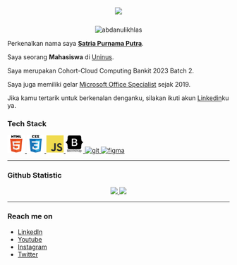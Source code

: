 <h1 align="center">
  <a href="https://git.io/typing-svg">
    <img src="https://readme-typing-svg.herokuapp.com/?lines=Hello,+There!+👋;.This+is+Satria+Purnama...;Nice+to+meet+you!&center=true&size=30">
  </a>
</h1>

<p align="center"> <img src="https://komarev.com/ghpvc/?username=satriapurnama0311&label=Profile%20views&color=0e75b6&style=flat" alt="abdanulikhlas" /> </p>

Perkenalkan nama saya [**Satria Purnama Putra**](https://www.instagram.com/satria.prnama/).

Saya seorang **Mahasiswa** di [Uninus](https://uninus.ac.id/).

Saya merupakan Cohort-Cloud Computing Bankit 2023 Batch 2.

Saya juga memiliki gelar [Microsoft Office Specialist](http://www.certiport.com/Portal/Pages/ViewTranscript.aspx?uid=jNfDXCS+AsLes4+VEMYooA==&vid=9TDqG2bkI+aWIt3Ej2YUAw==&aid=DHZSQUQRA8EafJuRnozcOA==&defaultlang=ENU) sejak 2019.

Jika kamu tertarik untuk berkenalan denganku, silakan ikuti akun [Linkedin](https://www.linkedin.com/in/satriapurnama11/)ku ya.
### Tech Stack
<p align="left"> 
<a href="https://www.w3.org/html/" target="_blank" rel="noreferrer"> <img src="https://raw.githubusercontent.com/devicons/devicon/master/icons/html5/html5-original-wordmark.svg" alt="html5" width="40" height="40"/> </a> 
<a href="https://www.w3schools.com/css/" target="_blank" rel="noreferrer"> <img src="https://raw.githubusercontent.com/devicons/devicon/master/icons/css3/css3-original-wordmark.svg" alt="css3" width="40" height="40"/> </a> 
<a href="https://developer.mozilla.org/en-US/docs/Web/JavaScript" target="_blank" rel="noreferrer"> <img src="https://raw.githubusercontent.com/devicons/devicon/master/icons/javascript/javascript-original.svg" alt="javascript" width="40" height="40"/> </a> 
<a href="https://getbootstrap.com" target="_blank" rel="noreferrer"> <img src="https://raw.githubusercontent.com/devicons/devicon/master/icons/bootstrap/bootstrap-plain-wordmark.svg" alt="bootstrap" width="40" height="40"/> </a>
<!--<a href="https://www.php.net" target="_blank" rel="noreferrer"> <img src="https://raw.githubusercontent.com/devicons/devicon/master/icons/php/php-original.svg" alt="php" width="40" height="40"/> </a> 
<a href="https://www.mysql.com/" target="_blank" rel="noreferrer"> <img src="https://raw.githubusercontent.com/devicons/devicon/master/icons/mysql/mysql-original-wordmark.svg" alt="mysql" width="40" height="40"/> </a> -->
<a href="https://git-scm.com/" target="_blank" rel="noreferrer"> <img src="https://www.vectorlogo.zone/logos/git-scm/git-scm-icon.svg" alt="git" width="40" height="40"/> </a> 
<a href="https://www.figma.com/" target="_blank" rel="noreferrer"> <img src="https://www.vectorlogo.zone/logos/figma/figma-icon.svg" alt="figma" width="40" height="40"/> </a> 
<!--<a href="https://www.python.org" target="_blank" rel="noreferrer"> <img src="https://raw.githubusercontent.com/devicons/devicon/master/icons/python/python-original.svg" alt="python" width="40" height="40"/> </a>--> </p>
  
<hr />

### Github Statistic
<p align="center">
<a href="https://github.com/satriapurnama0311">
  <img height="150em" src="https://github-readme-stats-eight-theta.vercel.app/api?username=satriapurnama0311&show_icons=true&theme=algolia&include_all_commits=true&count_private=true"/>
  <img height="150em" src="https://github-readme-stats-eight-theta.vercel.app/api/top-langs/?username=satriapurnama0311&layout=compact&langs_count=8&theme=algolia"/>
</a>
</p>
<hr />

### Reach me on
- <a href="https://linkedin.com/in/satriapurnama11/">LinkedIn</a>
- <a href="https://www.youtube.com/channel/UCHklIac_U7Fzpow6Fmsx0ig">Youtube</a>
- <a href="https://www.instagram.com/satria.prnama/">Instagram</a>
- <a href="https://twitter.com/SatriaPurnamaP2">Twitter</a>
<!--### Visitor count
<img src="https://profile-counter.glitch.me/satriapurnama0311/count.svg" />-->


<!--
**satriapurnama0311/satriapurnama0311** is a ✨ _special_ ✨ repository because its `README.md` (this file) appears on your GitHub profile.

Here are some ideas to get you started:

- 🔭 I’m currently working on ...
- 🌱 I’m currently learning ...
- 👯 I’m looking to collaborate on ...
- 🤔 I’m looking for help with ...
- 💬 Ask me about ...
- 📫 How to reach me: ...
- 😄 Pronouns: ...
- ⚡ Fun fact: ...
-->
